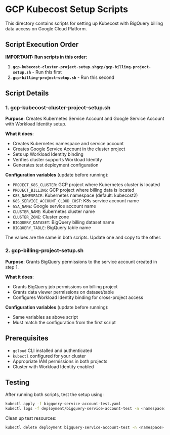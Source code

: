 # GCP Kubecost Setup Scripts

This directory contains scripts for setting up Kubecost with BigQuery billing data access on Google Cloud Platform.

## Script Execution Order

**IMPORTANT: Run scripts in this order:**

1. **`gcp-kubecost-cluster-project-setup.shgcp/gcp-billing-project-setup.sh`** - Run this first
2. **`gcp-billing-project-setup.sh`** - Run this second

## Script Details

### 1. gcp-kubecost-cluster-project-setup.sh

**Purpose**: Creates Kubernetes Service Account and Google Service Account with Workload Identity setup.

**What it does**:

- Creates Kubernetes namespace and service account
- Creates Google Service Account in the cluster project
- Sets up Workload Identity binding
- Verifies cluster supports Workload Identity
- Generates test deployment configuration

**Configuration variables** (update before running):

- `PROJECT_K8S_CLUSTER`: GCP project where Kubernetes cluster is located
- `PROJECT_BILLING`: GCP project where billing data is located
- `K8S_NAMESPACE`: Kubernetes namespace (default: kubecost2)
- `K8S_SERVICE_ACCOUNT_CLOUD_COST`: K8s service account name
- `GSA_NAME`: Google service account name
- `CLUSTER_NAME`: Kubernetes cluster name
- `CLUSTER_ZONE`: Cluster zone
- `BIGQUERY_DATASET`: BigQuery billing dataset name
- `BIGQUERY_TABLE`: BigQuery table name

The values are the same in both scripts. Update one and copy to the other.

### 2. gcp-billing-project-setup.sh

**Purpose**: Grants BigQuery permissions to the service account created in step 1.

**What it does**:

- Grants BigQuery job permissions on billing project
- Grants data viewer permissions on dataset/table
- Configures Workload Identity binding for cross-project access

**Configuration variables** (update before running):

- Same variables as above script
- Must match the configuration from the first script

## Prerequisites

- `gcloud` CLI installed and authenticated
- `kubectl` configured for your cluster
- Appropriate IAM permissions in both projects
- Cluster with Workload Identity enabled

## Testing

After running both scripts, test the setup using:

```bash
kubectl apply -f bigquery-service-account-test.yaml
kubectl logs -f deployment/bigquery-service-account-test -n <namespace>
```

Clean up test resources:

```bash
kubectl delete deployment bigquery-service-account-test -n <namespace>
```
